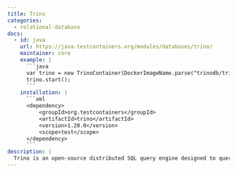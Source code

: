 ```yaml
---
title: Trino
categories:
  - relational-database
docs:
  - id: java
    url: https://java.testcontainers.org/modules/databases/trino/
    maintainer: core
    example: |
      ```java
      var trino = new TrinoContainer(DockerImageName.parse("trinodb/trino:352"));
      trino.start();
      ```
    installation: |
      ```xml
      <dependency>
          <groupId>org.testcontainers</groupId>
          <artifactId>trino</artifactId>
          <version>1.20.0</version>
          <scope>test</scope>
      </dependency>
      ```
description: |
  Trino is an open-source distributed SQL query engine designed to query large data sets distributed over one or more heterogeneous data sources.
---
```

